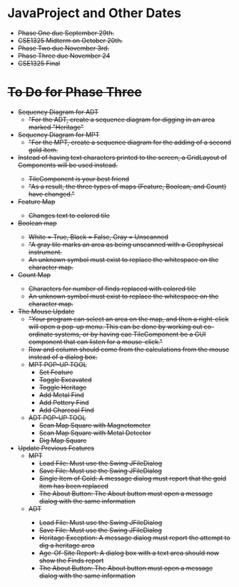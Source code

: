 <h1>JavaProject and Other Dates</h1>

<ul>
<li><strike>Phase One due September 29th.</li>
<li><strike>CSE1325 Midterm on October 20th.</li>
<li><strike>Phase Two due November 3rd.</li>
<li>Phase Three due November 24</li>
<li>CSE1325 Final</li>
</ul>


<h1>To Do for Phase Three</h1>
<ul>
<li>Sequency Diagram for ADT
  <ul><li>"For the ADT, create a sequence diagram for digging in an area marked "Heritage"</ul>
<li>Sequency Diagram for MPT
  <ul><li>"For the MPT, create a sequence diagram for the adding of a second gold item.</ul>
<STRIKE><li>Instead of having text characters printed to the screen, a GridLayout of Components will be used instead.
  <ul>
  <li>TileComponent is your best friend
  <li>"As a result, the three types of maps (Feature, Boolean, and Count) have changed."</ul>
<li>Feature Map
  <ul><li>Changes text to colored tile</ul>
<li>Boolean map
  <ul><li>White = True, Black = False, Gray = Unscanned
  <li>"A gray tile marks an area as being unscanned with a Geophysical instrument.
  <li>An unknown symbol must exist to replace the whitespace on the character map.</ul>
<li>Count Map
  <ul><li>Characters for number of finds replaced with colored tile
  <li>An unknown symbol must exist to replace the whitespace on the character map.</ul></strike>
<li>The Mouse Update
  <ul><li>"Your program can select an area on the map, and then a right-click will open a pop-up menu. This can be done by working out co-ordinate systems, or by having eac TileComponent be a GUI component that can listen for a mouse-click."
  <li>Row and column should come from the calculations from the mouse instead of a dialog box.
  <li> MPT POP-UP TOOL
    <ul><li>Set Feature
    <li>Toggle Excavated
    <li>Toggle Heritage
    <li>Add Metal Find
    <li>Add Pottery Find
    <li>Add Charcoal Find
    </ul>
  <li> ADT POP-UP TOOL
    <ul><li>Scan Map Square with Magnetometer
    <li>Scan Map Square with Metal Detector
    <li>Dig Map Square</ul>
  </ul>
<li><strike>Update Previous Features
  <ul><li>MPT
    <ul><li>Load File: Must use the Swing JFileDialog
    <li>Save File: Must use the Swing JFileDialog
    <li>Single Item of Gold: A message dialog must report that the gold item has been replaced
    <li>The About Button: The About button must open a message dialog with the same information
    </ul>
  <li>ADT
    <ul><li>Load File: Must use the Swing JFileDialog
    <li>Save File: Must use the Swing JFileDialog
    <li>Heritage Exception: A message dialog must report the attempt to dig a heritage area
    <li>Age-Of-Site Report: A dialog box with a text area should now show the Finds report
    <li>The About Button: The About button must open a message dialog with the same information
    </ul></strike>
  </ul>

